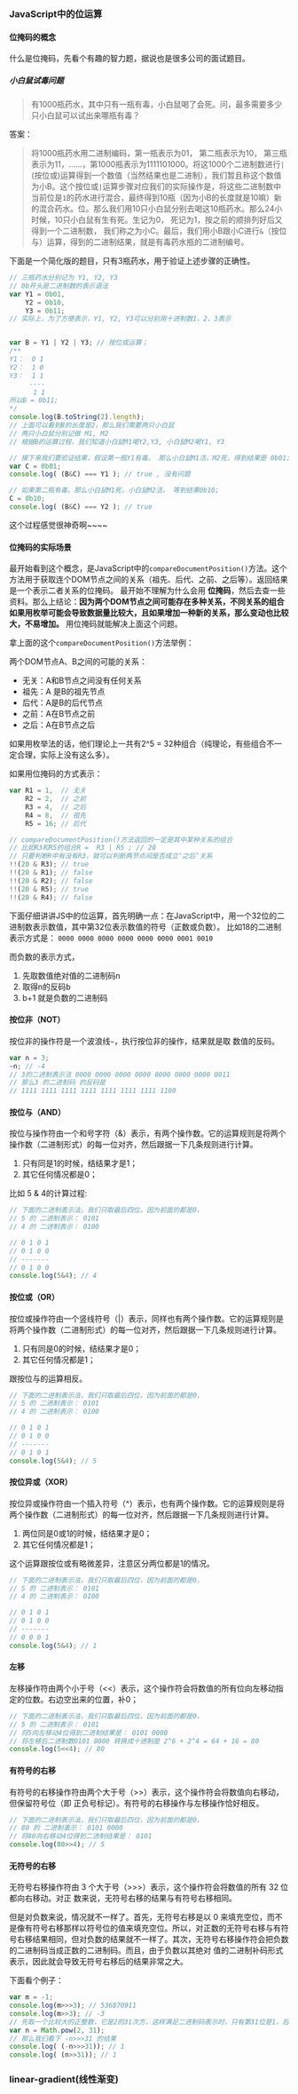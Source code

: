 ### JavaScript中的位运算

#### 位掩码的概念
什么是位掩码，先看个有趣的智力题，据说也是很多公司的面试题目。
##### 小白鼠试毒问题
> 有1000瓶药水，其中只有一瓶有毒，小白鼠喝了会死。问，最多需要多少只小白鼠可以试出来哪瓶有毒？

答案：
> 将1000瓶药水用二进制编码，第一瓶表示为01， 第二瓶表示为10， 第三瓶表示为11，......，第1000瓶表示为1111101000。将这1000个二进制数进行`|`(按位或)运算得到一个数值（当然结果也是二进制），我们暂且称这个数值为小B。这个按位或`|`运算步骤对应我们的实际操作是，将这些二进制数中当前位是`1`的药水进行混合，最终得到10瓶（因为小B的长度就是10嘛）新的混合药水。位。那么我们用10只小白鼠分别去喝这10瓶药水。那么24小时候，10只小白鼠有生有死。生记为0， 死记为1，按之前的顺排列好后又得到一个二进制数， 我们称之为小C。最后，我们用小B跟小C进行`&`（按位与）运算，得到的二进制结果，就是有毒药水瓶的二进制编号。

下面是一个简化版的题目，只有3瓶药水，用于验证上述步骤的正确性。
``` javascript 
// 三瓶药水分别记为 Y1, Y2, Y3
// 0b开头是二进制数的表示语法
var Y1 = 0b01,
    Y2 = 0b10,
    Y3 = 0b11;
// 实际上，为了方便表示，Y1, Y2, Y3可以分别用十进制数1，2，3表示


var B = Y1 | Y2 | Y3; // 按位或运算；
/**
Y1：  0 1
Y2：  1 0
Y3：  1 1
     ----
      1 1
所以B = 0b11;
*/
console.log(B.toString(2).length);
// 上面可以看到B的长度是2，那么我们需要两只小白鼠
// 两只小白鼠分别记做 M1, M2
// 根据B的运算过程，我们知道小白鼠M1喝Y2,Y3, 小白鼠M2喝Y1, Y3

// 接下来我们要验证结果，假设第一瓶Y1有毒， 那么小白鼠M1活，M2死，得到结果是 0b01; 
var C = 0b01;
console.log( (B&C) === Y1 ); // true , 没有问题

// 如果第二瓶有毒，那么小白鼠M1死，小白鼠M2活， 等到结果0b10;
C = 0b10;
console.log( (B&C) === Y2 ); // true 
```
这个过程感觉很神奇啊~~~~

#### 位掩码的实际场景
最开始看到这个概念，是JavaScript中的`compareDocumentPosition()`方法。这个方法用于获取连个DOM节点之间的关系（祖先、后代、之前、之后等）。返回结果是一个表示二者关系的位掩码。
最开始不理解为什么会用 **位掩码**，然后去查一些资料。那么上结论：**因为两个DOM节点之间可能存在多种关系，不同关系的组合如果用枚举可能会导致数据量比较大，且如果增加一种新的关系，那么变动也比较大，不易增加。** 用位掩码就能解决上面这个问题。

拿上面的这个`compareDocumentPosition()`方法举例：

两个DOM节点A、B之间的可能的关系：

- 无关：A和B节点之间没有任何关系
- 祖先：A 是B的祖先节点
- 后代：A是B的后代节点
- 之前：A在B节点之前
- 之后：A在B节点之后

如果用枚举法的话，他们理论上一共有2^5 = 32种组合（纯理论，有些组合不一定合理，实际上没有这么多）。

如果用位掩码的方式表示：
``` javascript
var R1 = 1,  // 无关
    R2 = 2,  // 之前
    R3 = 4,  // 之后
    R4 = 8,  // 祖先
    R5 = 16; // 后代

// compareDocumentPosition()方法返回的一定是其中某种关系的组合
// 比如R3和R5的组合R =  R3 | R5 ; // 20
// 只要判断R中有没有R3，就可以判断两节点间是否成立‘之后’关系
!!(20 & R3); // true
!!(20 & R1); // false
!!(20 & R2); // false
!!(20 & R5); // true
!!(20 & R4); // false
```


下面仔细讲讲JS中的位运算，首先明确一点：在JavaScript中，用一个32位的二进制数表示数值，其中第32位表示数值的符号（正数或负数）。
比如18的二进制表示方式是：
`0000 0000 0000 0000 0000 0000 0001 0010`

而负数的表示方式，
1. 先取数值绝对值的二进制码n
2. 取得n的反码b
3. b+1 就是负数的二进制码

#### 按位非（NOT）
按位非的操作符是一个波浪线`~`，执行按位非的操作，结果就是取 数值的反码。
``` javascript
var n = 3;
~n; // -4
// 3的二进制表示法 0000 0000 0000 0000 0000 0000 0000 0011
// 那么3 的二进制码 的反码是
// 1111 1111 1111 1111 1111 1111 1111 1100
```

#### 按位与（AND）
按位与操作符由一个和号字符（&）表示，有两个操作数。它的运算规则是将两个操作数（二进制形式）的每一位对齐，然后跟据一下几条规则进行计算。
1. 只有同是1的时候，结结果才是1；
2. 其它任何情况都是0；

比如 5 & 4的计算过程:

``` javascript
// 下面的二进制表示法，我们只取最后四位，因为前面的都是0，
// 5 的 二进制表示： 0101
// 4 的 二进制表示： 0100

// 0 1 0 1
// 0 1 0 0
// -------
// 0 1 0 0
console.log(5&4); // 4
```

#### 按位或（OR）
按位或操作符由一个竖线符号（|）表示，同样也有两个操作数。它的运算规则是将两个操作数（二进制形式）的每一位对齐，然后跟据一下几条规则进行计算。
1. 只有同是0的时候，结结果才是0；
2. 其它任何情况都是1；

跟按位与的运算相反。

``` javascript
// 下面的二进制表示法，我们只取最后四位，因为前面的都是0，
// 5 的 二进制表示： 0101
// 4 的 二进制表示： 0100

// 0 1 0 1
// 0 1 0 0
// -------
// 0 1 0 1
console.log(5&4); // 5
```

#### 按位异或（XOR）
按位异或操作符由一个插入符号（^）表示，也有两个操作数。它的运算规则是将两个操作数（二进制形式）的每一位对齐，然后跟据一下几条规则进行计算。
1. 两位同是0或1的时候，结结果才是0；
2. 其它任何情况都是1；

这个运算跟按位或有略微差异，注意区分两位都是1的情况。

``` javascript
// 下面的二进制表示法，我们只取最后四位，因为前面的都是0，
// 5 的 二进制表示： 0101
// 4 的 二进制表示： 0100

// 0 1 0 1
// 0 1 0 0
// -------
// 0 0 0 1
console.log(5&4); // 1
```

#### 左移
左移操作符由两个小于号（<<）表示，这个操作符会将数值的所有位向左移动指定的位数。右边空出来的位置，补0；

``` javascript
// 下面的二进制表示法，我们只取最后四位，因为前面的都是0，
// 5 的 二进制表示： 0101
// 将5向左移动4位得到二进制结果是： 0101 0000 
// 将左移后二进制数0101 0000 转换成十进制是 2^6 + 2^4 = 64 + 16 = 80
console.log(5<<4); // 80
```

#### 有符号的右移
有符号的右移操作符由两个大于号（>>）表示，这个操作符会将数值向右移动，但保留符号位（即 正负号标记）。有符号的右移操作与左移操作恰好相反。

``` javascript
// 下面的二进制表示法，我们只取最后四位，因为前面的都是0，
// 80 的 二进制表示： 0101 0000
// 将80向右移动4位得到二进制结果是： 0101
console.log(80>>4); // 5
```

#### 无符号的右移
无符号右移操作符由 3 个大于号（>>>）表示，这个操作符会将数值的所有 32 位都向右移动。对正 数来说，无符号右移的结果与有符号右移相同。

但是对负数来说，情况就不一样了。首先，无符号右移是以 0 来填充空位，而不是像有符号右移那样以符号位的值来填充空位。所以，对正数的无符号右移与有符号右移结果相同，但对负数的结果就不一样了。其次，无符号右移操作符会把负数的二进制码当成正数的二进制码。而且，由于负数以其绝对 值的二进制补码形式表示，因此就会导致无符号右移后的结果非常之大。

下面看个例子：

``` javascript
var m = -1;
console.log(m>>>3); // 536870911
console.log(m>>3); // -3
// 先取一个比较大的正整数，它是2的31次方，这样满足二进制码表示时，只有第31位是1，后面的都是0；
var n = Math.pow(2, 31);
// 那么我们看下 -n>>>31 的结果
console.log( (-n>>>31)); // 1
console.log( (n>>31)); // 1
```


### linear-gradient(线性渐变)
